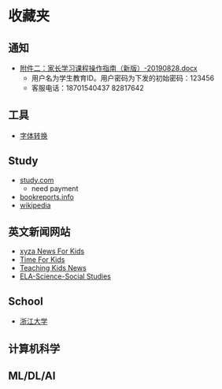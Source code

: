 # 收藏夹

## 通知

* [附件二：家长学习课程操作指南（新版）-20190828.docx](http://jzhxx.bjchyedu.cn)
  * 用户名为学生教育ID。用户密码为下发的初始密码：123456
  * 客服电话：18701540437   82817642

## 工具

* [字体转换](http://www.diyiziti.com/Builder/104)

## Study

* [study.com](https://study.com/)
  * need payment
* [bookreports.info](https://www.bookreports.info/)
* [wikipedia](https://en.wikipedia.org/)

## 英文新闻网站

* [xyza News For Kids](https://www.xyzanews.com/)
* [Time For Kids](https://www.timeforkids.com/)
* [Teaching Kids News](https://www.teachingkidsnews.com)
* [ELA-Science-Social Studies](https://www.dogonews.com/)

## School

* [浙江大学](https://qsctech.github.io/zju-icicles/)

## 计算机科学

## ML/DL/AI


